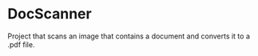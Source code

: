 # DocScanner


Project that scans an image that contains a document and converts it to a .pdf file.
